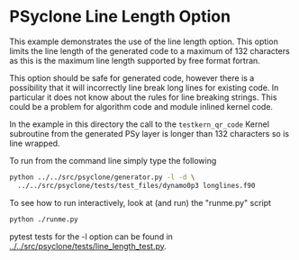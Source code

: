 # PSyclone Line Length Option

This example demonstrates the use of the line length option. This
option limits the line length of the generated code to a maximum of
132 characters as this is the maximum line length supported by free
format fortran.

This option should be safe for generated code, however there is a
possibility that it will incorrectly line break long lines for
existing code. In particular it does not know about the rules for line
breaking strings. This could be a problem for algorithm code and
module inlined kernel code.

In the example in this directory the call to the `testkern_qr_code`
Kernel subroutine from the generated PSy layer is longer than 132
characters so is line wrapped.

To run from the command line simply type the following

```sh
python ../../src/psyclone/generator.py -l -d \
  ../../src/psyclone/tests/test_files/dynamo0p3 longlines.f90
```

To see how to run interactively, look at (and run) the "runme.py"
script

```sh
python ./runme.py
```

pytest tests for the -l option can be found in
[../../src/psyclone/tests/line_length_test.py](../../src/psyclone/tests/line_length_test.py).
